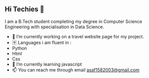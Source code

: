 ## Hi Techies 👋




I am a B.Tech student completing my degree in Computer Science Engineering with specialisation in Data Science.
- 🔭 I’m currently working on a travel website page for my project.
- 🈂 Languages i am fluent in :
- Python
- Html
- Css
- 🌱 I’m currently learning javascript
- 📫 You can reach me through email asaf1582003@gmail.com

